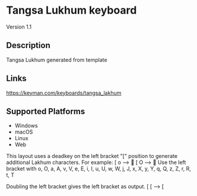 Tangsa Lukhum keyboard
==============

Version 1.1

Description
-----------

Tangsa Lukhum generated from template

Links
-----
https://keyman.com/keyboards/tangsa_lakhum

Supported Platforms
-------------------
 * Windows
 * macOS
 * Linux
 * Web


This layout uses a deadkey on the left bracket "[" position to generate additional Lakhum characters.
For example:
  [ o --> 𖩲
  [ O --> 𖩳
Use the left bracket with o, O, a, A, v, V, e, E, i, I, u, U, w, W, j, J, x, X, y, Y, q, Q, z, Z, r, R, t, T

Doubling the left bracket gives the left bracket as output.
[ [ --> [

